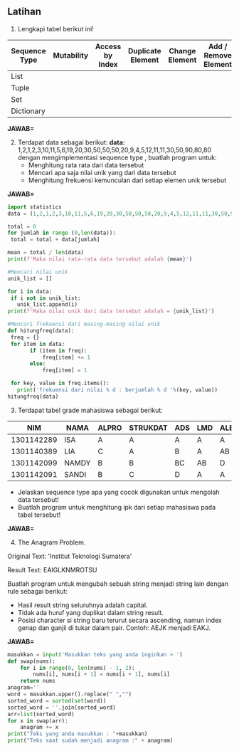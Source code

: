## Latihan
1. Lengkapi tabel berikut ini!

| Sequence Type | Mutability | Access by Index | Duplicate Element | Change Element | Add / Remove Element |
| ------------- | ---------- | --------------- | ----------------- | -------------- | -------------------- |
| List          |            |                 |                   |                |                      |
| Tuple         |            |                 |                   |                |                      |
| Set           |            |                 |                   |                |                      |
| Dictionary    |            |                 |                   |                |                      |

**JAWAB=**

2. Terdapat data sebagai berikut: 
	**data:** 1,2,1,2,3,10,11,5,6,19,20,30,50,50,50,20,9,4,5,12,11,11,30,50,90,80,80
	dengan mengimplementasi sequence type , buatlah program untuk:
	- Menghitung rata rata dari data tersebut
	- Mencari apa saja nilai unik yang dari data tersebut
	- Menghitung frekuensi kemunculan dari setiap elemen unik tersebut
  
 **JAWAB=**
 ```python
import statistics
data = (1,2,1,2,3,10,11,5,6,19,20,30,50,50,50,20,9,4,5,12,11,11,30,50,90,80,80)

total = 0
for jumlah in range (0,len(data)):
  total = total + data[jumlah]

mean = total / len(data)
print(f'Maka nilai rata-rata data tersebut adalah {mean}')

#Mencari nilai unik
unik_list = []

for i in data:
  if i not in unik_list:
    unik_list.append(i)
print(f'Maka nilai unik dari data tersebut adalah = {unik_list}')

#Mencari frekuensi dari masing-masing nilai unik
def hitungfreq(data):
  freq = {}
  for item in data:
        if (item in freq):
            freq[item] += 1
        else:
            freq[item] = 1
 
  for key, value in freq.items():
    print('frekuensi dari nilai % d : berjumlah % d '%(key, value))
hitungfreq(data)

```

3. Terdapat tabel grade mahasiswa sebagai berikut:

| NIM        | NAMA  | ALPRO | STRUKDAT | ADS | LMD | ALE |
| ---------- | ----- | ----- | -------- | --- | --- | --- |
| 1301142289 | ISA   | A     | A        | A   | A   | A   |
| 1301140389 | LIA   | C     | A        | B   | A   | AB  |
| 1301142099 | NAMDY | B     | B        | BC  | AB  | D   |
| 1301142091 | SANDI | B     | C        | D   | A   | A   | 

- Jelaskan sequence type apa yang cocok digunakan untuk mengolah data tersebut!
- Buatlah program untuk menghitung ipk dari setiap mahasiswa pada tabel tersebut!

**JAWAB=**

4. The Anagram Problem.

Original Text: 'Institut Teknologi Sumatera'

Result Text: EAIGLKNMROTSU

Buatlah program untuk mengubah sebuah string menjadi string lain dengan rule sebagai berikut:
- Hasil result string seluruhnya adalah capital.
- Tidak ada huruf yang duplikat dalam string result.
- Posisi character si string baru terurut secara ascending, namun index genap dan ganjil di tukar dalam pair. Contoh: AEJK menjadi EAKJ.

**JAWAB=**
```python
masukkan = input('Masukkan teks yang anda inginkan > ')
def swap(nums):
    for i in range(0, len(nums) - 1, 2):
        nums[i], nums[i + 1] = nums[i + 1], nums[i]
    return nums
anagram=''
word = masukkan.upper().replace(" ","")
sorted_word = sorted(set(word))
sorted_word = ''.join(sorted_word)
arr=list(sorted_word)
for x in swap(arr):
    anagram += x
print("Teks yang anda masukkan : "+masukkan)
print("Teks saat sudah menjadi anagram :" + anagram)
```
